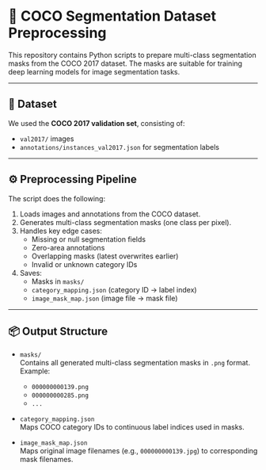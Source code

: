 # 🧠 COCO Segmentation Dataset Preprocessing

This repository contains Python scripts to prepare multi-class segmentation masks from the COCO 2017 dataset. The masks are suitable for training deep learning models for image segmentation tasks.

---

## 📁 Dataset

We used the **COCO 2017 validation set**, consisting of:
- `val2017/` images
- `annotations/instances_val2017.json` for segmentation labels

---

## ⚙️ Preprocessing Pipeline

The script does the following:
1. Loads images and annotations from the COCO dataset.
2. Generates multi-class segmentation masks (one class per pixel).
3. Handles key edge cases:
   - Missing or null segmentation fields
   - Zero-area annotations
   - Overlapping masks (latest overwrites earlier)
   - Invalid or unknown category IDs
4. Saves:
   - Masks in `masks/`
   - `category_mapping.json` (category ID → label index)
   - `image_mask_map.json` (image file → mask file)

---

## 📦 Output Structure

- `masks/`  
  Contains all generated multi-class segmentation masks in `.png` format.  
  Example:
  - `000000000139.png`
  - `000000000285.png`
  - `...`

- `category_mapping.json`  
  Maps COCO category IDs to continuous label indices used in masks.

- `image_mask_map.json`  
  Maps original image filenames (e.g., `000000000139.jpg`) to corresponding mask filenames.




